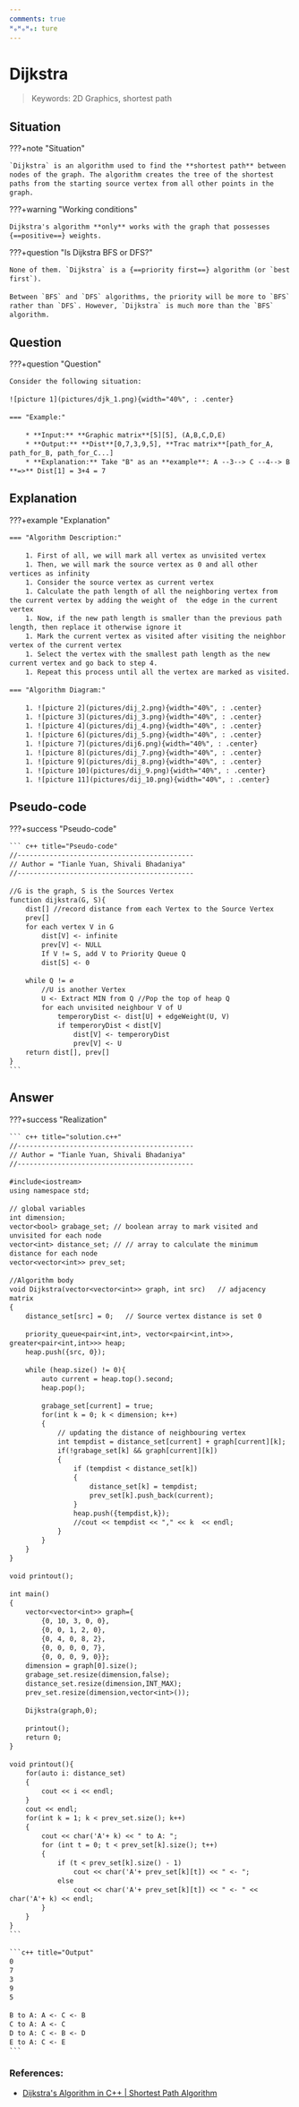```yaml
---
comments: true
ᴴₒᴴₒᴴₒ: ture
---
```


# **Dijkstra**

>Keywords: 2D Graphics, shortest path

## **Situation**
???+note "Situation"

    `Dijkstra` is an algorithm used to find the **shortest path** between nodes of the graph. The algorithm creates the tree of the shortest paths from the starting source vertex from all other points in the graph.

???+warning "Working conditions"

    Dijkstra's algorithm **only** works with the graph that possesses {==positive==} weights. 

???+question "Is Dijkstra BFS or DFS?"

    None of them. `Dijkstra` is a {==priority first==} algorithm (or `best first`). 
    
    Between `BFS` and `DFS` algorithms, the priority will be more to `BFS` rather than `DFS`. However, `Dijkstra` is much more than the `BFS` algorithm. 

## **Question**
???+question "Question"

    Consider the following situation: 

    ![picture 1](pictures/djk_1.png){width="40%", : .center}  

    === "Example:"

        * **Input:** **Graphic matrix**[5][5], (A,B,C,D,E)
        * **Output:** **Dist**[0,7,3,9,5], **Trac matrix**[path_for_A, path_for_B, path_for_C...]
        * **Explanation:** Take "B" as an **example**: A --3--> C --4--> B **=>** Dist[1] = 3+4 = 7 

## **Explanation**
???+example "Explanation"

    === "Algorithm Description:"
    
        1. First of all, we will mark all vertex as unvisited vertex
        1. Then, we will mark the source vertex as 0 and all other vertices as infinity
        1. Consider the source vertex as current vertex
        1. Calculate the path length of all the neighboring vertex from the current vertex by adding the weight of  the edge in the current vertex
        1. Now, if the new path length is smaller than the previous path length, then replace it otherwise ignore it
        1. Mark the current vertex as visited after visiting the neighbor vertex of the current vertex
        1. Select the vertex with the smallest path length as the new current vertex and go back to step 4.
        1. Repeat this process until all the vertex are marked as visited.
    
    === "Algorithm Diagram:"
    
        1. ![picture 2](pictures/dij_2.png){width="40%", : .center}    
        1. ![picture 3](pictures/dij_3.png){width="40%", : .center}  
        1. ![picture 4](pictures/dij_4.png){width="40%", : .center}  
        1. ![picture 6](pictures/dij_5.png){width="40%", : .center}  
        1. ![picture 7](pictures/dij6.png){width="40%", : .center}  
        1. ![picture 8](pictures/dij_7.png){width="40%", : .center}  
        1. ![picture 9](pictures/dij_8.png){width="40%", : .center}  
        1. ![picture 10](pictures/dij_9.png){width="40%", : .center}  
        1. ![picture 11](pictures/dij_10.png){width="40%", : .center}  


## **Pseudo-code**
???+success "Pseudo-code"

    ``` c++ title="Pseudo-code"
    //--------------------------------------------
    // Author = "Tianle Yuan, Shivali Bhadaniya"
    //--------------------------------------------

    //G is the graph, S is the Sources Vertex
    function dijkstra(G, S){
        dist[] //record distance from each Vertex to the Source Vertex
        prev[]
        for each vertex V in G
            dist[V] <- infinite
            prev[V] <- NULL
            If V != S, add V to Priority Queue Q
            dist[S] <- 0

        while Q != ∅
            //U is another Vertex
            U <- Extract MIN from Q //Pop the top of heap Q
            for each unvisited neighbour V of U
                temperoryDist <- dist[U] + edgeWeight(U, V)
                if temperoryDist < dist[V]
                    dist[V] <- temperoryDist
                    prev[V] <- U
        return dist[], prev[]
    }
    ```

## **Answer**
???+success "Realization"

    ``` c++ title="solution.c++"
    //--------------------------------------------
    // Author = "Tianle Yuan, Shivali Bhadaniya"
    //--------------------------------------------

    #include<iostream>
    using namespace std;

    // global variables
    int dimension;
    vector<bool> grabage_set; // boolean array to mark visited and unvisited for each node
    vector<int> distance_set; // // array to calculate the minimum distance for each node 
    vector<vector<int>> prev_set;

    //Algorithm body
    void Dijkstra(vector<vector<int>> graph, int src)   // adjacency matrix 
    {                     
        distance_set[src] = 0;   // Source vertex distance is set 0               
        
        priority_queue<pair<int,int>, vector<pair<int,int>>, greater<pair<int,int>>> heap;
        heap.push({src, 0});
        
        while (heap.size() != 0){
            auto current = heap.top().second;
            heap.pop();
            
            grabage_set[current] = true;
            for(int k = 0; k < dimension; k++)                  
            {
                // updating the distance of neighbouring vertex
                int tempdist = distance_set[current] + graph[current][k];
                if(!grabage_set[k] && graph[current][k])
                {
                    if (tempdist < distance_set[k])
                    {   
                        distance_set[k] = tempdist;
                        prev_set[k].push_back(current);
                    }                    
                    heap.push({tempdist,k});
                    //cout << tempdist << "," << k  << endl;
                }
            }
        }
    }
    
    void printout();
    
    int main()
    {
        vector<vector<int>> graph={
            {0, 10, 3, 0, 0},
            {0, 0, 1, 2, 0},
            {0, 4, 0, 8, 2},
            {0, 0, 0, 0, 7},
            {0, 0, 0, 9, 0}};
        dimension = graph[0].size();
        grabage_set.resize(dimension,false); 
        distance_set.resize(dimension,INT_MAX);
        prev_set.resize(dimension,vector<int>());

        Dijkstra(graph,0);
        
        printout();
        return 0;                           
    }

    void printout(){
        for(auto i: distance_set)
        {
            cout << i << endl;
        }
        cout << endl;
        for(int k = 1; k < prev_set.size(); k++)
        {
            cout << char('A'+ k) << " to A: ";
            for (int t = 0; t < prev_set[k].size(); t++)
            {
                if (t < prev_set[k].size() - 1)
                    cout << char('A'+ prev_set[k][t]) << " <- ";
                else
                    cout << char('A'+ prev_set[k][t]) << " <- " << char('A'+ k) << endl;
            }
        }
    }
    ```

    ```c++ title="Output"
    0
    7
    3
    9
    5

    B to A: A <- C <- B
    C to A: A <- C
    D to A: C <- B <- D
    E to A: C <- E
    ```

### **References:**

- [Dijkstra's Algorithm in C++ | Shortest Path Algorithm](https://favtutor.com/blogs/dijkstras-algorithm-cpp#:~:text=What%20is%20Dijkstra's%20Algorithm%3F,other%20points%20in%20the%20graph.)